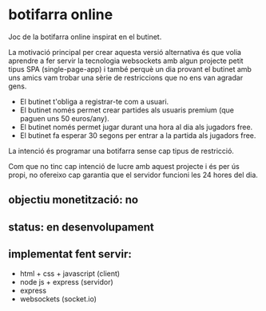 # botifarra online
Joc de la botifarra online inspirat en el butinet.

La motivació principal per crear aquesta versió alternativa és que volia
aprendre a fer servir la tecnologia websockets
amb algun projecte petit tipus SPA (single-page-app) i també perquè un dia
provant el butinet amb uns
amics vam trobar una sèrie de
restriccions que no ens van agradar gens.

- El butinet t'obliga a registrar-te com a usuari.
- El butinet només permet crear partides als usuaris premium (que paguen uns 50
euros/any).
- El butinet només permet jugar durant una hora al dia als jugadors free.
- El butinet fa esperar 30 segons per entrar a la partida als jugadors free.

La intenció és programar una botifarra sense cap tipus de restricció.

Com que no tinc cap intenció de lucre amb aquest projecte i és per ús propi, no
ofereixo cap garantia que el servidor funcioni les 24 hores del dia.

## objectiu monetització: no
## status: en desenvolupament
## implementat fent servir:
- html + css + javascript (client)
- node js + express (servidor)
- express
- websockets (socket.io)
